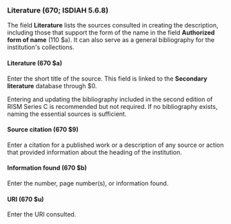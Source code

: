 ### Literature (670; ISDIAH 5.6.8)

The field **Literature** lists the sources consulted in creating the description, including those that support the form of the name in
the field **Authorized form of name** (110 $a). It can also serve as a general bibliography for the institution's
collections.

#### Literature (670 $a)

Enter the short title of the source. This field is linked to the **Secondary literature** database through $0.

Entering and updating the bibliography included in the second edition of RISM Series C is recommended but not required.
If no bibliography exists, naming the essential sources is sufficient.

#### Source citation (670 $9)

Enter a citation for a published work or a description of any source or action that provided information about the
heading of the institution.  

#### Information found (670 $b)

Enter the number, page number(s), or information found.

#### URI (670 $u)

Enter the URI consulted.
